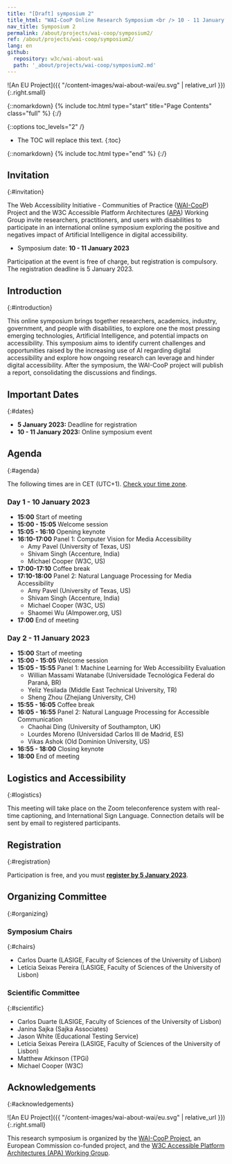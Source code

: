```yaml
---
title: "[Draft] symposium 2"
title_html: "WAI-CooP Online Research Symposium <br /> 10 - 11 January 2023"
nav_title: Symposium 2
permalink: /about/projects/wai-coop/symposium2/
ref: /about/projects/wai-coop/symposium2/
lang: en
github:
  repository: w3c/wai-about-wai
  path: '_about/projects/wai-coop/symposium2.md'
---
```


![An EU Project]({{ "/content-images/wai-about-wai/eu.svg" | relative_url }}){:.right.small}

{::nomarkdown}
{% include toc.html type="start" title="Page Contents" class="full" %}
{:/}

{::options toc_levels="2" /}

-   The TOC will replace this text.
{:toc}


{::nomarkdown}
{% include toc.html type="end" %}
{:/}

## Invitation
{:#invitation}

The Web Accessibility Initiative - Communities of Practice ([WAI-CooP](https://www.w3.org/WAI/about/projects/wai-coop/)) Project and the W3C Accessible Platform Architectures ([APA](https://www.w3.org/WAI/APA/)) Working Group invite researchers, practitioners, and users with disabilities to participate in an international online symposium exploring the positive and negatives impact of Artificial Intelligence in digital accessibility.

- Symposium date: **10 - 11 January 2023**


Participation at the event is free of charge, but registration is compulsory. The registration deadline is 5 January 2023.

## Introduction
{:#introduction}

This online symposium brings together researchers, academics, industry, government, and people with disabilities, to explore one the most pressing emerging technologies, Artificial Intelligence, and potential impacts on accessibility. This symposium aims to identify current challenges and opportunities raised by the increasing use of AI regarding digital accessibility and explore how ongoing research can leverage and hinder digital accessibility.
After the symposium, the WAI-CooP project will publish a report, consolidating the discussions and findings.


## Important Dates
{:#dates}

-	**5 January 2023:** Deadline for registration
-	**10 - 11 January 2023:** Online symposium event

## Agenda
{:#agenda}

The following times are in CET (UTC+1). [Check your time zone](https://www.timeanddate.com/worldclock/fixedtime.html?msg=WAI-CooP+Online+Research+Symposium&iso=20230110T15&p1=195&ah=3).
### Day 1 - 10 January 2023
-   **15:00** Start of meeting
-   **15:00 - 15:05** Welcome session
-   **15:05 - 16:10** Opening keynote 
-   **16:10-17:00** Panel 1: Computer Vision for Media Accessibility
    - Amy Pavel (University of Texas, US)
    - Shivam Singh (Accenture, India)
    - Michael Cooper (W3C, US)
-   **17:00-17:10** Coffee break
-   **17:10-18:00** Panel 2: Natural Language Processing for Media Accessibility
    - Amy Pavel (University of Texas, US)
    - Shivam Singh (Accenture, India)
    - Michael Cooper (W3C, US)
    - Shaomei Wu (AImpower.org, US)
-   **17:00** End of meeting

### Day 2 - 11 January 2023
-   **15:00** Start of meeting
-   **15:00 - 15:05** Welcome session
-   **15:05 - 15:55** Panel 1: Machine Learning for Web Accessibility Evaluation 
    - Willian Massami Watanabe (Universidade Tecnológica Federal do Paraná, BR)
    - Yeliz Yesilada (Middle East Technical University, TR)
    - Sheng Zhou (Zhejiang University, CH)
-   **15:55 - 16:05** Coffee break
-   **16:05 - 16:55** Panel 2: Natural Language Processing for Accessible Communication
    - Chaohai Ding (University of Southampton, UK)
    - Lourdes Moreno (Universidad Carlos III de Madrid, ES)
    - Vikas Ashok (Old Dominion University, US)
-   **16:55 - 18:00** Closing keynote
-   **18:00** End of meeting

## Logistics and Accessibility
{:#logistics}

This meeting will take place on the Zoom teleconference system with real-time captioning, and International Sign Language. Connection details will be sent by email to registered participants.

## Registration
{:#registration}

Participation is free, and you must **[register by 5 January 2023]()**.


## Organizing Committee 
{:#organizing}

### Symposium Chairs
{:#chairs}

- Carlos Duarte (LASIGE, Faculty of Sciences of the University of Lisbon)
- Letícia Seixas Pereira (LASIGE, Faculty of Sciences of the University of Lisbon)

### Scientific Committee
{:#scientific}

- Carlos Duarte (LASIGE, Faculty of Sciences of the University of Lisbon)
- Janina Sajka (Sajka Associates)
- Jason White (Educational Testing Service)
- Letícia Seixas Pereira (LASIGE, Faculty of Sciences of the University of Lisbon)
- Matthew Atkinson (TPGi)
- Michael Cooper (W3C)

<!---
- Becky Gibson (Ultimate Kronos Group)
- Joshue O'Connor (W3C/WAI)
- Scott Hollier (University of South Australia)
--->


## Acknowledgements
{:#acknowledgements}

![An EU Project]({{ "/content-images/wai-about-wai/eu.svg" | relative_url }}){:.right.small}

This research symposium is organized by the [WAI-CooP Project](https://www.w3.org/WAI/about/projects/wai-coop/), an European Commission co-funded project, and the [W3C Accessible Platform Architectures (APA) Working Group](https://www.w3.org/WAI/APA/).
